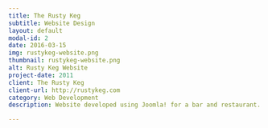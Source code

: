 ```yaml
---
title: The Rusty Keg
subtitle: Website Design
layout: default
modal-id: 2
date: 2016-03-15
img: rustykeg-website.png
thumbnail: rustykeg-website.png
alt: Rusty Keg Website
project-date: 2011
client: The Rusty Keg
client-url: http://rustykeg.com
category: Web Development
description: Website developed using Joomla! for a bar and restaurant.

---
```

